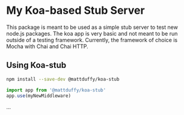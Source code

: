 # My Koa-based Stub Server

This package is meant to be used as a simple stub server to test new node.js packages.  The koa app is very basic and not meant to be run outside of a testing framework.  Currently, the framework of choice is Mocha with Chai and Chai HTTP.

## Using Koa-stub

```bash
npm install --save-dev @mattduffy/koa-stub
```

```javascript
import app from '@mattduffy/koa-stub'
app.use(myNewMiddleware)

```

...
